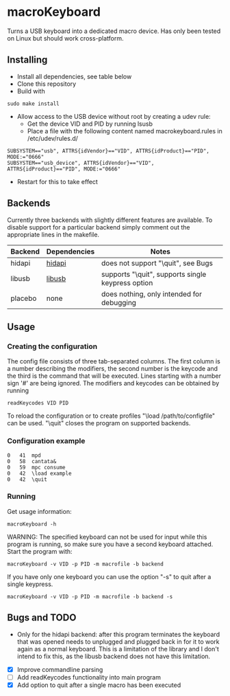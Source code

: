# macroKeyboard
Turns a USB keyboard into a dedicated macro device. Has only been tested on Linux but should work cross-platform.

## Installing

- Install all dependencies, see table below
- Clone this repository
- Build with
```
sudo make install
```
- Allow access to the USB device without root by creating a udev rule:
  - Get the device VID and PID by running lsusb
  - Place a file with the following content named macrokeyboard.rules in /etc/udev/rules.d/
```
SUBSYSTEM=="usb", ATTRS{idVendor}=="VID", ATTRS{idProduct}=="PID", MODE:="0666"
SUBSYSTEM=="usb_device", ATTRS{idVendor}=="VID", ATTRS{idProduct}=="PID", MODE:="0666"
```
  - Restart for this to take effect

## Backends

Currently three backends with slightly different features are available. To disable support for a particular backend simply comment out the appropriate lines in the makefile.

Backend | Dependencies | Notes
---|---|---
hidapi | [hidapi](https://github.com/libusb/hidapi) | does not support "\quit", see Bugs
libusb | [libusb](https://github.com/libusb/libusb) | supports "\quit", supports single keypress option
placebo | none | does nothing, only intended for debugging

## Usage

### Creating the configuration

The config file consists of three tab-separated columns. The first column is a number describing the modifiers, the second number is the keycode and the third is the command that will be executed. Lines starting with a number sign '#' are being ignored.  The modifiers and keycodes can be obtained by running
```
readKeycodes VID PID
```
To reload the configuration or to create profiles "\load /path/to/configfile" can be used. "\quit" closes the program on supported backends.

### Configuration example

```
0	41	mpd
0	58	cantata&
0	59	mpc consume
0	42	\load example
0	42	\quit
```

### Running

Get usage information:
```
macroKeyboard -h
```

WARNING: The specified keyboard can not be used for input while this program is running, so make sure you have a second keyboard attached.
Start the program with:
```
macroKeyboard -v VID -p PID -m macrofile -b backend
```
If you have only one keyboard you can use the option "-s" to quit after a single keypress.
```
macroKeyboard -v VID -p PID -m macrofile -b backend -s
```

## Bugs and TODO

- Only for the hidapi backend: after this program terminates the keyboard that was opened needs to unplugged and plugged back in for it to work again as a normal keyboard. This is a limitation of the library and I don't intend to fix this, as the libusb backend does not have this limitation.

- [x] Improve commandline parsing
- [ ] Add readKeycodes functionality into main program
- [x] Add option to quit after a single macro has been executed
